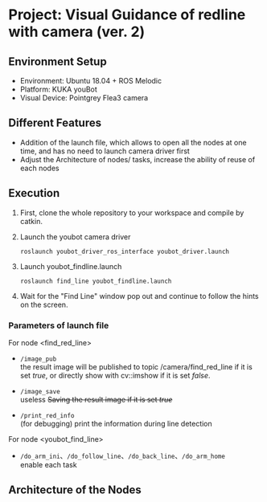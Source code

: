 # Project: Visual Guidance of redline with camera (ver. 2)

## Environment Setup
- Environment: Ubuntu 18.04 + ROS Melodic
- Platform: KUKA youBot
- Visual Device: Pointgrey Flea3 camera 

## Different Features
- Addition of the launch file, which allows to open all the nodes at one time, and has no need to launch camera driver first
- Adjust the Architecture of nodes/ tasks, increase the ability of reuse of each nodes

## Execution

1. First, clone the whole repository to your workspace and compile by catkin.

2. Launch the youbot camera driver
    ```
    roslaunch youbot_driver_ros_interface youbot_driver.launch
    ```

3. Launch youbot_findline.launch
    ```
    roslaunch find_line youbot_findline.launch
    ```

4. Wait for the "Find Line" window pop out and continue to follow the hints on the screen.

### Parameters of launch file

For node <find_red_line>

+ ```/image_pub``` <br>
  the result image will be published to topic /camera/find_red_line if it is set <i>true</i>, or directly show with cv::imshow if it is set <i>false</i>.

+ ```/image_save```<br>
  useless <s>Saving the result image if it is set <i>true</i></s>

+ ```/print_red_info```<br>
  (for debugging) print the information during line detection 

For node <youbot_find_line>

+ ```/do_arm_ini```、```/do_follow_line```、```/do_back_line```、```/do_arm_home```<br>
   enable each task
   
   
## Architecture of the Nodes

